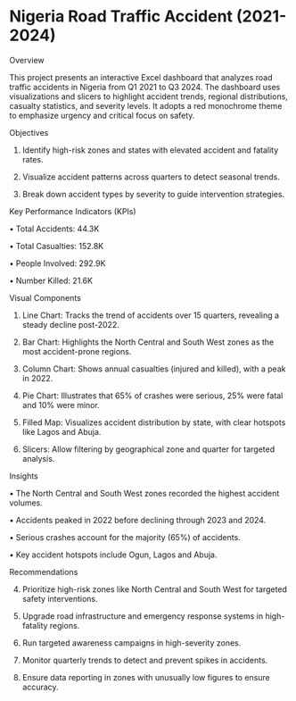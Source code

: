 # Nigeria Road Traffic Accident (2021-2024)

Overview

This project presents an interactive Excel dashboard that analyzes road traffic accidents in Nigeria from Q1 2021 to Q3 2024. The dashboard uses visualizations and slicers to highlight accident trends, regional distributions, casualty statistics, and severity levels. It adopts a red monochrome theme to emphasize urgency and critical focus on safety.

Objectives

1.	Identify high-risk zones and states with elevated accident and fatality rates.

2.	Visualize accident patterns across quarters to detect seasonal trends.

3.	Break down accident types by severity to guide intervention strategies.

Key Performance Indicators (KPIs)

• Total Accidents: 44.3K

• Total Casualties: 152.8K

• People Involved: 292.9K

• Number Killed: 21.6K

Visual Components

1.	Line Chart: Tracks the trend of accidents over 15 quarters, revealing a steady decline post-2022.

2.	Bar Chart: Highlights the North Central and South West zones as the most accident-prone regions.

3.	Column Chart: Shows annual casualties (injured and killed), with a peak in 2022.

4.	Pie Chart: Illustrates that 65% of crashes were serious, 25% were fatal and 10% were minor.

5.	Filled Map: Visualizes accident distribution by state, with clear hotspots like Lagos and Abuja.

6.	Slicers: Allow filtering by geographical zone and quarter for targeted analysis.

Insights

•	The North Central and South West zones recorded the highest accident volumes.

•	Accidents peaked in 2022 before declining through 2023 and 2024.

•	Serious crashes account for the majority (65%) of accidents.

•	Key accident hotspots include Ogun, Lagos and Abuja.

Recommendations

4.	Prioritize high-risk zones like North Central and South West for targeted safety interventions.

5.	Upgrade road infrastructure and emergency response systems in high-fatality regions.

6.	Run targeted awareness campaigns in high-severity zones.

7.	Monitor quarterly trends to detect and prevent spikes in accidents.

8.	Ensure data reporting in zones with unusually low figures to ensure accuracy.

